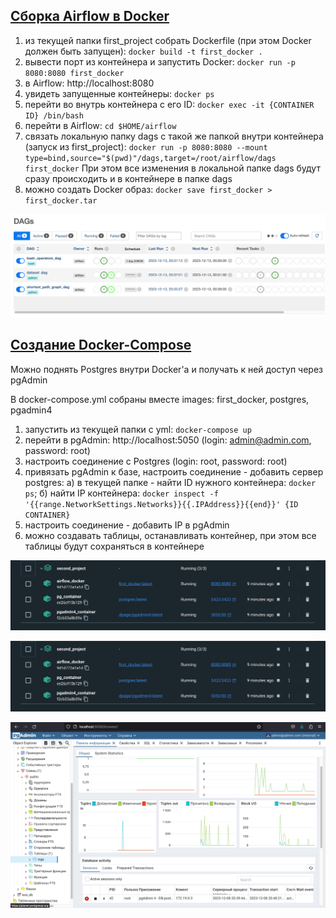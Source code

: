 ## [Сборка Airflow в Docker](https://github.com/romantitovmephi/airflow_in_docker/blob/main/first_project/README.md)

1) из текущей папки first_project собрать Dockerfile (при этом Docker должен быть запущен): ```docker build -t first_docker .```
2) вывести порт из контейнера и запустить Docker: ```docker run -p 8080:8080 first_docker```
3) в Airflow: http://localhost:8080
4) увидеть запущенные контейнеры: ```docker ps```
5) перейти во внутрь контейнера с его ID: ```docker exec -it {CONTAINER ID} /bin/bash```
6) перейти в Airflow: ```cd $HOME/airflow```
7) связать локальную папку dags с такой же папкой внутри контейнера (запуск из first_project): ```docker run -p 8080:8080 --mount type=bind,source="$(pwd)"/dags,target=/root/airflow/dags first_docker```
При этом все изменения в локальной папке dags будут сразу происходить и в контейнере в папке dags
8) можно создать Docker образ: ```docker save first_docker > first_docker.tar```

![Scheme1](https://github.com/romantitovmephi/airflow_in_docker/blob/main/first_project/dags.png?raw=true)

## [Создание Docker-Compose](https://github.com/romantitovmephi/airflow_in_docker/blob/main/second_project/README.md)
Можно поднять Postgres внутри Docker'а и получать к ней доступ через pgAdmin

В docker-compose.yml собраны вместе images: first_docker, postgres, pgadmin4
1) запустить из текущей папки с yml: ```docker-compose up```
2) перейти в pgAdmin: http://localhost:5050 (login: admin@admin.com, password: root)
3) настроить соединение c Postgres (login: root, password: root)
4) привязать pgAdmin к базе, настроить соединение - добавить сервер postgres: а) в текущей папке - найти ID нужного контейнера: ```docker ps```; б) найти IP контейнера: ```docker inspect -f '{{range.NetworkSettings.Networks}}{{.IPAddress}}{{end}}' {ID CONTAINER}```
5) настроить соединение - добавить IP в pgAdmin
6) можно создавать таблицы, останавливать контейнер, при этом все таблицы будут сохраняться в контейнере

![Scheme1](https://github.com/romantitovmephi/airflow_in_docker/blob/main/second_project/docker_compose.png?raw=true)

![Scheme1](https://github.com/romantitovmephi/airflow_in_docker/blob/main/second_project/docker_compose.png?raw=true)

![Scheme1](https://github.com/romantitovmephi/airflow_in_docker/blob/main/second_project/pgAdmin.png?raw=true)




